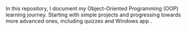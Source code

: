 In this repository, I document my Object-Oriented Programming (OOP) learning journey. Starting with simple projects and progressing towards more advanced ones, including quizzes and Windows app
.
